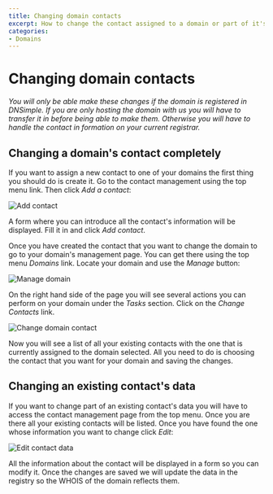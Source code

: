 ```yaml
---
title: Changing domain contacts
excerpt: How to change the contact assigned to a domain or part of it's data
categories:
- Domains
---
```


# Changing domain contacts

*You will only be able make these changes if the domain is registered in DNSimple. If you are only hosting the domain with us you will have to transfer it in before being able to make them. Otherwise you will have to handle the contact in formation on your current registrar.*



## Changing a domain's contact completely

If you want to assign a new contact to one of your domains the first thing you should do is create it. Go to the contact management using the top menu link. Then click *Add a contact*:

![Add contact](http://cl.ly/Uphy/change-contact-1.jpg)

A form where you can introduce all the contact's information will be displayed. Fill it in and click *Add contact*.

Once you have created the contact that you want to change the domain to go to your domain's management page. You can get there using the top menu *Domains* link. Locate your domain and use the *Manage* button:

![Manage domain](http://cl.ly/UqM5/change-contact-2.jpg)

On the right hand side of the page you will see several actions you can perform on your domain under the *Tasks* section. Click on the *Change Contacts* link.

![Change domain contact](http://cl.ly/Uqnw/change-contact-3.jpg)

Now you will see a list of all your existing contacts with the one that is currently assigned to the domain selected. All you need to do is choosing the contact that you want for your domain and saving the changes.



## Changing an existing contact's data

If you want to change part of an existing contact's data you will have to access the contact management page from the top menu. Once you are there all your existing contacts will be listed. Once you have found the one whose information you want to change click *Edit*:

![Edit contact data](http://cl.ly/Uqum/edit-existing-contact-1.jpg)

All the information about the contact will be displayed in a form so you can modify it. Once the changes are saved we will update the data in the registry so the WHOIS of the domain reflects them.

